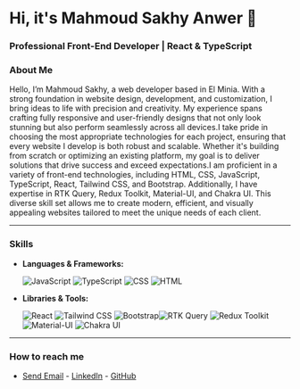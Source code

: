 # Hi, it's Mahmoud Sakhy Anwer 👋

### Professional Front-End Developer | React & TypeScript


### About Me
Hello, I’m Mahmoud Sakhy, a web developer based in El Minia. With a strong foundation in website design, development, and customization, I bring ideas to life with precision and creativity. My experience spans crafting fully responsive and user-friendly designs that not only look stunning but also perform seamlessly across all devices.I take pride in choosing the most appropriate technologies for each project, ensuring that every website I develop is both robust and scalable. Whether it's building from scratch or optimizing an existing platform, my goal is to deliver solutions that drive success and exceed expectations.I am proficient in a variety of front-end technologies, including HTML, CSS, JavaScript, TypeScript, React, Tailwind CSS, and Bootstrap. Additionally, I have expertise in RTK Query, Redux Toolkit, Material-UI, and Chakra UI. This diverse skill set allows me to create modern, efficient, and visually appealing websites tailored to meet the unique needs of each client.

---

 ### Skills

- **Languages & Frameworks:**

  ![JavaScript](https://img.shields.io/badge/-JavaScript-FFD700?style=flat&logo=javascript&logoColor=white) ![TypeScript](https://img.shields.io/badge/-TypeScript-007ACC?style=flat&logo=typescript&logoColor=white)  ![CSS](https://img.shields.io/badge/-CSS-1572B6?style=flat&logo=css3&logoColor=white) ![HTML](https://img.shields.io/badge/-HTML-E34F26?style=flat&logo=html5&logoColor=white)

- **Libraries & Tools:**

    ![React](https://img.shields.io/badge/-React-61DAFB?style=flat&logo=react&logoColor=white)  ![Tailwind CSS](https://img.shields.io/badge/-Tailwind%20CSS-06B6D4?style=flat&logo=tailwindcss&logoColor=white) ![Bootstrap](https://img.shields.io/badge/-Bootstrap-563D7C?style=flat&logo=bootstrap&logoColor=white)![RTK Query](https://img.shields.io/badge/-RTK%20Query-00D084?style=flat&logo=redux&logoColor=white) ![Redux Toolkit](https://img.shields.io/badge/-Redux%20Toolkit-764ABC?style=flat&logo=redux&logoColor=white) ![Material-UI](https://img.shields.io/badge/-Material%20UI-0081CB?style=flat&logo=mui&logoColor=white) ![Chakra UI](https://img.shields.io/badge/-Chakra%20UI-319795?style=flat&logo=chakraui&logoColor=white)

---

 ### How to reach me
- [Send Email](mailto:mahmoudsakhyanwer@gmail.com) - [LinkedIn](https://www.linkedin.com/in/mahmoud-sakhy/) - [GitHub](https://github.com/Mahmoud-Sakhy)
